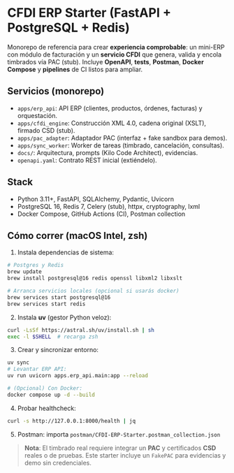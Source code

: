 # CFDI ERP Starter (FastAPI + PostgreSQL + Redis)

Monorepo de referencia para crear **experiencia comprobable**: un mini-ERP con módulo de facturación y un **servicio CFDI** que genera, valida y encola timbrados vía PAC (stub). Incluye **OpenAPI**, **tests**, **Postman**, **Docker Compose** y **pipelines** de CI listos para ampliar.

## Servicios (monorepo)
- `apps/erp_api`: API ERP (clientes, productos, órdenes, facturas) y orquestación.
- `apps/cfdi_engine`: Construcción XML 4.0, cadena original (XSLT), firmado CSD (stub).
- `apps/pac_adapter`: Adaptador PAC (interfaz + fake sandbox para demos).
- `apps/sync_worker`: Worker de tareas (timbrado, cancelación, consultas).
- `docs/`: Arquitectura, prompts (Kilo Code Architect), evidencias.
- `openapi.yaml`: Contrato REST inicial (extiéndelo).

## Stack
- Python 3.11+, FastAPI, SQLAlchemy, Pydantic, Uvicorn
- PostgreSQL 16, Redis 7, Celery (stub), httpx, cryptography, lxml
- Docker Compose, GitHub Actions (CI), Postman collection

## Cómo correr (macOS Intel, zsh)
1) Instala dependencias de sistema:
```bash
# Postgres y Redis
brew update
brew install postgresql@16 redis openssl libxml2 libxslt

# Arranca servicios locales (opcional si usarás docker)
brew services start postgresql@16
brew services start redis
```

2) Instala **uv** (gestor Python veloz):
```bash
curl -LsSf https://astral.sh/uv/install.sh | sh
exec -l $SHELL  # recarga zsh
```

3) Crear y sincronizar entorno:
```bash
uv sync
# Levantar ERP API:
uv run uvicorn apps.erp_api.main:app --reload

# (Opcional) Con Docker:
docker compose up -d --build
```

4) Probar healthcheck:
```bash
curl -s http://127.0.0.1:8000/health | jq
```

5) Postman: importa `postman/CFDI-ERP-Starter.postman_collection.json`

> **Nota**: El timbrado real requiere integrar un **PAC** y certificados **CSD** reales o de pruebas. Este starter incluye un `FakePAC` para evidencias y demo sin credenciales.
